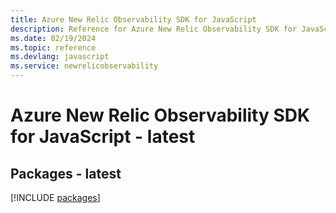 ```yaml
---
title: Azure New Relic Observability SDK for JavaScript
description: Reference for Azure New Relic Observability SDK for JavaScript
ms.date: 02/19/2024
ms.topic: reference
ms.devlang: javascript
ms.service: newrelicobservability
---
```

# Azure New Relic Observability SDK for JavaScript - latest
## Packages - latest
[!INCLUDE [packages](new-relic-observability-index.md)]